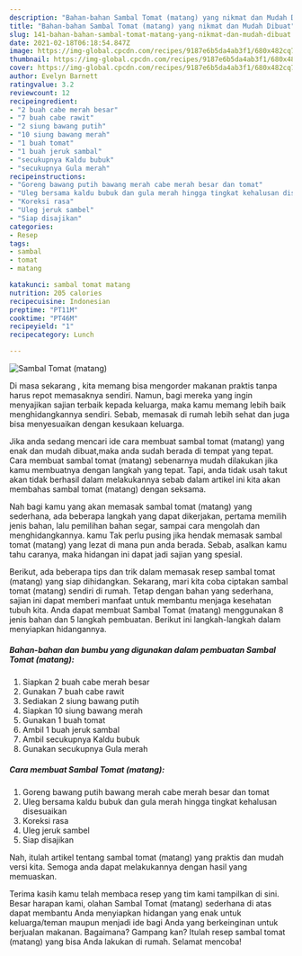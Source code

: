 ```yaml
---
description: "Bahan-bahan Sambal Tomat (matang) yang nikmat dan Mudah Dibuat"
title: "Bahan-bahan Sambal Tomat (matang) yang nikmat dan Mudah Dibuat"
slug: 141-bahan-bahan-sambal-tomat-matang-yang-nikmat-dan-mudah-dibuat
date: 2021-02-18T06:18:54.847Z
image: https://img-global.cpcdn.com/recipes/9187e6b5da4ab3f1/680x482cq70/sambal-tomat-matang-foto-resep-utama.jpg
thumbnail: https://img-global.cpcdn.com/recipes/9187e6b5da4ab3f1/680x482cq70/sambal-tomat-matang-foto-resep-utama.jpg
cover: https://img-global.cpcdn.com/recipes/9187e6b5da4ab3f1/680x482cq70/sambal-tomat-matang-foto-resep-utama.jpg
author: Evelyn Barnett
ratingvalue: 3.2
reviewcount: 12
recipeingredient:
- "2 buah cabe merah besar"
- "7 buah cabe rawit"
- "2 siung bawang putih"
- "10 siung bawang merah"
- "1 buah tomat"
- "1 buah jeruk sambal"
- "secukupnya Kaldu bubuk"
- "secukupnya Gula merah"
recipeinstructions:
- "Goreng bawang putih bawang merah cabe merah besar dan tomat"
- "Uleg bersama kaldu bubuk dan gula merah hingga tingkat kehalusan disesuaikan"
- "Koreksi rasa"
- "Uleg jeruk sambel"
- "Siap disajikan"
categories:
- Resep
tags:
- sambal
- tomat
- matang

katakunci: sambal tomat matang 
nutrition: 205 calories
recipecuisine: Indonesian
preptime: "PT11M"
cooktime: "PT46M"
recipeyield: "1"
recipecategory: Lunch

---
```



![Sambal Tomat (matang)](https://img-global.cpcdn.com/recipes/9187e6b5da4ab3f1/680x482cq70/sambal-tomat-matang-foto-resep-utama.jpg)

Di masa  sekarang , kita memang bisa mengorder makanan praktis tanpa harus repot memasaknya sendiri. Namun, bagi mereka yang ingin menyajikan sajian terbaik kepada keluarga, maka kamu memang lebih baik menghidangkannya sendiri. Sebab, memasak di rumah lebih sehat dan juga bisa menyesuaikan dengan kesukaan keluarga.

Jika anda sedang mencari ide cara membuat sambal tomat (matang) yang enak dan mudah dibuat,maka anda sudah berada di tempat yang tepat. Cara membuat sambal tomat (matang)  sebenarnya mudah dilakukan jika kamu membuatnya dengan langkah yang tepat. Tapi, anda tidak usah takut akan tidak berhasil dalam melakukannya 
sebab dalam artikel ini kita akan membahas sambal tomat (matang) dengan seksama.  



Nah bagi kamu yang akan memasak sambal tomat (matang) yang sederhana, ada beberapa langkah yang dapat dikerjakan, pertama memilih jenis bahan, lalu pemilihan bahan segar, sampai cara mengolah dan menghidangkannya. kamu Tak perlu pusing jika hendak memasak sambal tomat (matang) yang lezat di mana pun anda berada. Sebab, asalkan kamu  tahu caranya, maka hidangan ini dapat jadi sajian yang spesial.

Berikut, ada beberapa tips dan trik dalam memasak resep sambal tomat (matang) yang siap dihidangkan. Sekarang, mari kita coba ciptakan sambal tomat (matang) sendiri di rumah. Tetap dengan bahan yang sederhana, sajian ini dapat memberi manfaat untuk membantu menjaga kesehatan tubuh kita. Anda dapat membuat Sambal Tomat (matang) menggunakan 8 jenis bahan dan 5 langkah pembuatan. Berikut ini langkah-langkah dalam menyiapkan hidangannya.

<!--inarticleads1-->

##### Bahan-bahan dan bumbu yang digunakan dalam pembuatan Sambal Tomat (matang):

1. Siapkan 2 buah cabe merah besar
1. Gunakan 7 buah cabe rawit
1. Sediakan 2 siung bawang putih
1. Siapkan 10 siung bawang merah
1. Gunakan 1 buah tomat
1. Ambil 1 buah jeruk sambal
1. Ambil secukupnya Kaldu bubuk
1. Gunakan secukupnya Gula merah




<!--inarticleads2-->

##### Cara membuat Sambal Tomat (matang):

1. Goreng bawang putih bawang merah cabe merah besar dan tomat
1. Uleg bersama kaldu bubuk dan gula merah hingga tingkat kehalusan disesuaikan
1. Koreksi rasa
1. Uleg jeruk sambel
1. Siap disajikan




Nah, itulah artikel tentang  sambal tomat (matang)  yang praktis dan mudah versi kita. Semoga anda dapat melakukannya dengan hasil yang memuaskan. 

Terima kasih kamu telah membaca resep yang tim kami tampilkan di sini. Besar harapan kami, olahan  Sambal Tomat (matang) sederhana di atas dapat membantu Anda menyiapkan hidangan yang enak untuk keluarga/teman maupun menjadi ide bagi Anda yang berkeinginan untuk berjualan makanan. Bagaimana? Gampang kan? Itulah resep sambal tomat (matang) yang bisa Anda lakukan di rumah. Selamat mencoba!

